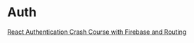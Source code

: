 # Auth

[React Authentication Crash Course with Firebase and Routing](https://www.youtube.com/watch?v=PKwu15ldZ7k&ab_channel=WebDevSimplified)
